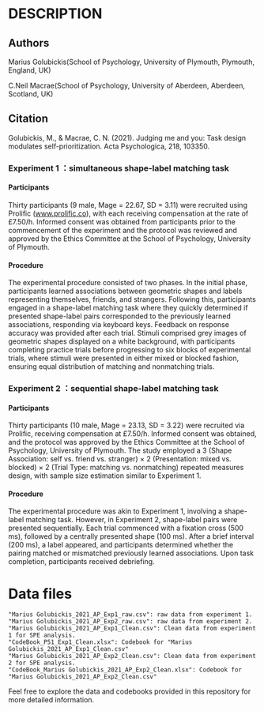 # DESCRIPTION

## Authors

Marius Golubickis(School of Psychology, University of Plymouth, Plymouth, England, UK)

C.Neil Macrae(School of Psychology, University of Aberdeen, Aberdeen, Scotland, UK)

## Citation
Golubickis, M., & Macrae, C. N. (2021). Judging me and you: Task design modulates self-prioritization. Acta Psychologica, 218, 103350.

### Experiment 1  ：simultaneous shape-label matching task

#### Participants

Thirty participants (9 male, Mage = 22.67, SD = 3.11) were recruited using Prolific (www.prolific.co), with each receiving compensation at the rate of £7.50/h. Informed consent was obtained from participants prior to the commencement of the experiment and the protocol was reviewed and approved by the Ethics Committee at the School of Psychology, University of Plymouth.

#### Procedure

The experimental procedure consisted of two phases. In the initial phase, participants learned associations between geometric shapes and labels representing themselves, friends, and strangers. Following this, participants engaged in a shape-label matching task where they quickly determined if presented shape-label pairs corresponded to the previously learned associations, responding via keyboard keys. Feedback on response accuracy was provided after each trial. Stimuli comprised grey images of geometric shapes displayed on a white background, with participants completing practice trials before progressing to six blocks of experimental trials, where stimuli were presented in either mixed or blocked fashion, ensuring equal distribution of matching and nonmatching trials.

### Experiment 2  ：sequential shape-label matching task

#### Participants

Thirty participants (10 male, Mage = 23.13, SD = 3.22) were recruited via Prolific, receiving compensation at £7.50/h. Informed consent was obtained, and the protocol was approved by the Ethics Committee at the School of Psychology, University of Plymouth. The study employed a 3 (Shape Association: self vs. friend vs. stranger) × 2 (Presentation: mixed vs. blocked) × 2 (Trial Type: matching vs. nonmatching) repeated measures design, with sample size estimation similar to Experiment 1.

#### Procedure

The experimental procedure was akin to Experiment 1, involving a shape-label matching task. However, in Experiment 2, shape-label pairs were presented sequentially. Each trial commenced with a fixation cross (500 ms), followed by a centrally presented shape (100 ms). After a brief interval (200 ms), a label appeared, and participants determined whether the pairing matched or mismatched previously learned associations. Upon task completion, participants received debriefing.

# Data files

```
"Marius Golubickis_2021_AP_Exp1_raw.csv": raw data from experiment 1.
"Marius Golubickis_2021_AP_Exp2_raw.csv": raw data from experiment 2.
"Marius Golubickis_2021_AP_Exp1_Clean.csv": Clean data from experiment 1 for SPE analysis.
"CodeBook_P51_Exp1_Clean.xlsx": Codebook for "Marius Golubickis_2021_AP_Exp1_Clean.csv"
"Marius Golubickis_2021_AP_Exp2_Clean.csv": Clean data from experiment 2 for SPE analysis.
"CodeBook_Marius Golubickis_2021_AP_Exp2_Clean.xlsx": Codebook for "Marius Golubickis_2021_AP_Exp2_Clean.csv"
```

Feel free to explore the data and codebooks provided in this repository for more detailed information.
